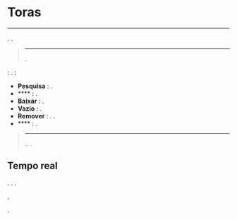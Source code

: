 # Toras
****

. .

> ****
>
> .

 :
.
 :

- **Pesquisa** : .
- **** : .
- **Baixar** : .
- **Vazio** : .
- **Remover** : . .
- **** : .

> ****
>
> .. .

## Tempo real

. . .

.

.
